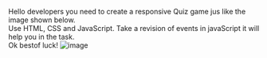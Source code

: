 Hello developers you need to create a responsive Quiz game jus like the image shown below. <br>
Use HTML, CSS and JavaScript. Take a revision of events in javaScript it will help you in the task. <br>
Ok bestof luck!
![image](https://github.com/CogniCraftSolutions/cogniQuizTask1/assets/155719294/e5d3e07a-335d-4f94-a342-b97a4386aa7f)
